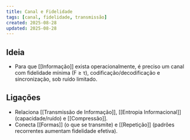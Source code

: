 ```yaml
---
title: Canal e Fidelidade
tags: [canal, fidelidade, transmissão]
created: 2025-08-28
updated: 2025-08-28
---
```


## Ideia
- Para que [[Informação]] exista operacionalmente, é preciso um canal com fidelidade mínima (F ≥ τ), codificação/decodificação e sincronização, sob ruído limitado.

## Ligações
- Relaciona [[Transmissão de Informação]], [[Entropia Informacional]] (capacidade/ruído) e [[Compressão]].
- Conecta [[Formas]] (o que se transmite) e [[Repetição]] (padrões recorrentes aumentam fidelidade efetiva).

